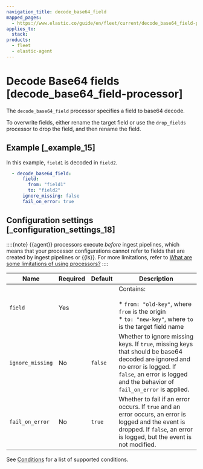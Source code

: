 ```yaml
---
navigation_title: decode_base64_field
mapped_pages:
  - https://www.elastic.co/guide/en/fleet/current/decode_base64_field-processor.html
applies_to:
  stack:
products:
  - fleet
  - elastic-agent
---
```


# Decode Base64 fields [decode_base64_field-processor]


The `decode_base64_field` processor specifies a field to base64 decode.

To overwrite fields, either rename the target field or use the `drop_fields` processor to drop the field, and then rename the field.


## Example [_example_15]

In this example, `field1` is decoded in `field2`.

```yaml
  - decode_base64_field:
      field:
        from: "field1"
        to: "field2"
      ignore_missing: false
      fail_on_error: true
```


## Configuration settings [_configuration_settings_18]

::::{note}
{{agent}} processors execute *before* ingest pipelines, which means that your processor configurations cannot refer to fields that are created by ingest pipelines or {{ls}}. For more limitations, refer to [What are some limitations of using processors?](/reference/fleet/agent-processors.md#limitations)
::::


| Name | Required | Default | Description |
| --- | --- | --- | --- |
| `field` | Yes |  | Contains:<br><br>* `from: "old-key"`, where `from` is the origin<br>* `to: "new-key"`, where `to` is the target field name<br> |
| `ignore_missing` | No | `false` | Whether to ignore missing keys. If `true`, missing keys that should be base64 decoded are ignored and no error is logged. If `false`, an error is logged and the behavior of `fail_on_error` is applied. |
| `fail_on_error` | No | `true` | Whether to fail if an error occurs. If `true` and an error occurs, an error is logged and the event is dropped. If `false`, an error is logged, but the event is not modified. |

See [Conditions](/reference/fleet/dynamic-input-configuration.md#conditions) for a list of supported conditions.

